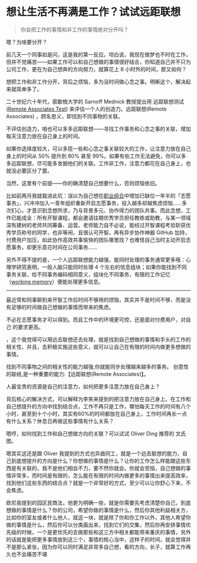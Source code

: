 # 想让生活不再满是工作？试试远距联想

>你会把工作的事情和非工作的事情绝对分开吗？

嗯？为啥要分开？

前几天一个同事如是问，这是我的第一反应。坦白说，我现在做梦也不时在工作，但并不觉痛苦——如果工作可以和自己想做的事情很好结合，你知道自己并不只为公司工作，更在为自己想奔的方向努力，就算花上 8 小时外的时间，那又如何？

想把工作和非工作分开，背后之烦恼，多为没时间做心念之事。明晰这个，解决起来就简单多了。

二十世纪六十年代，密歇根大学的 Sarnoff Mednick 教授提出用 远距联想测试([Remote Associates Test](https://en.wikipedia.org/wiki/Remote_Associates_Test)) 来评估一个人的创造力。远距联想(Remote Associates) ，顾名思义，即找到不同事物的关联。

不评估创造力，咱也可以多多远距联想——寻找工作事务和心念之事的关联，增加每天注意力放在自己身上的时间。

如果你选择度较大，可以多揽一些和心念之事关联较大的工作，让注意力放在自己身上的时间从 50% 提升到 80% 甚至 99%。如果有些工作无法避免，你可以多多远距联想，尽可能多发掘他们的关联。工作非工作，注意力都花在自己身上，也就没必要区分了罢。


当然，这里有个前提——你的确清楚自己想要什么，否则烦恼依旧。

比如前两月我就栽进此坑：误以为自己想在[职业组合]()中增加已缺位一年半的「志愿事务」，兴冲冲加入一青年组织重新开启志愿事务，投入越多却越焦虑烦恼……多次扪心，才意识到念想所求，乃与背景多元、协作得力的团队共事。而此念想，工作已能成全：所有开智课程，都会邀请往期优秀学员担任教练或助教，与某一领域深有建树的老师共同筹备、运营。老师能力自不必说，能经过开智课程考验斩获优秀学员称号的同学，也非等闲，且很认可开智。再有异步协作神器 GitHub 加持，付费用户加压，如此协作高效共事愉快的团队哪里找？也难怪自己当时主动开启志愿事务，却更乐意花时间在公司事务……


另外不得不提的是，一个人远距联想能力越强，能同时处理的事务通常更多哦：心理学研究表明，一般人脑只能同时处理 4 个左右的信息组块；如果你能找到不同事务关联、给不同事务编码相同意义，组块化不同事务，有限的工作记忆（[working memory](https://en.wikipedia.org/wiki/Working_memory)）便能处理更多信息。



---

最近常和同事聊到来开智工作后时间不够用的烦恼，其实并不是时间不够，而是没有足够的时间做自己想做的事情而带来的焦虑。



不必在志愿事务才可以得到。而且工作中的环境更可控，还是面对付费用户，对自己 的要求更高。

，这个我觉得可以用远去联想还去处理，就是找到自己想做的事情和手头的工作的相关性，并且，去积极实施这些意义，就可以让自己在有限的时间内做更多想做的事情。

找到不同事物之间的相关性的能力越强,你就能同步处理越来越多的事务。 创意性的联结,是一种重要的能力:【远距联想(Remote Associates)】。

人最宝贵的资源是自己的注意力，如何把更多注意力放在自己身上？

背后核心的解决方式，可以解释为李笑来提到的把注意力放在自己身上。在工作和自己想提升的方向中找到结合点，工作不再只是工作，哪怕每天工作的时间有八个小时，甚至到十个小时，其实有60%的时间都放在自己身上，工作时间再长一点有什么关系？休息日再做这些事情有什么关系？

嗯哼，如何找到工作和自己想做方向的关联？可以试试 Oliver Ding 推荐的 文氏图。


嗯其实这还是跟 Oliver 我提到的方式也异曲同工，就是一个远去联想的能力，自己到底想提升的方向是什么？你想做的事情是什么？让你的工作怎么样能跟这些东西是有关联的，我不是他们相会不力，要不然你就会。你就会苦恼，自己想做的事情非常多，而时间是有限的，怎么能在有限的时间内做更多的事情出来提高效率，找到他们这些东西的结合点？就是一个非常好的方式，至少可以让你舒心下来，不会焦虑。

欧尼我提到的园区民商法，他更为明确一些，就是你需要先考虑清楚你自己，到底想做的事情是什么？你的公司，希望你做的事情是什么，然后你其他利益相关方，比如你的室友或者什么他人，就这一块，就是除了你和你工作以外，其他人希望你做的事情是什么，然后你可以分类画出来，找到它们的交集，然后你再安排事情优先级的时候，一个是更优先的去做那些和这三方中相关都能带来重庆的事情，另外的话就是能把更多事情放到这三个，事情的核心当中，这样子的时间，就会觉得并不是那么紧张，因为你可以同时满足非常多自己想，看的方向，长子，就算工作再久也不会痛苦不堪




